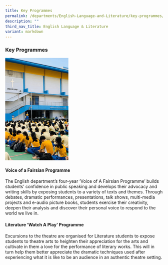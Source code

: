 ```yaml
---
title: Key Programmes
permalink: /departments/English-Language-and-Literature/key-programmes/
description: ""
third_nav_title: English Language & Literature
variant: markdown
---
```

### Key Programmes

<img src="/images/Dept Photos/EL-ezgif.gif" style="width:40%">


#### Voice of a Fairsian Programme

The English department’s four-year ‘Voice of A Fairsian Programme’ builds students’ confidence in public speaking and develops their advocacy and writing skills by exposing students to a variety of texts and themes. Through debates, dramatic performances, presentations, talk shows, multi-media projects and e-audio picture books, students exercise their creativity, deepen their analysis and discover their personal voice to respond to the world we live in.

  

#### Literature ‘Watch A Play’ Programme

Excursions to the theatre are organised for Literature students to expose students to theatre arts to heighten their appreciation for the arts and cultivate in them a love for the performance of literary works. This will in turn help them better appreciate the dramatic techniques used after experiencing what it is like to be an audience in an authentic theatre setting.